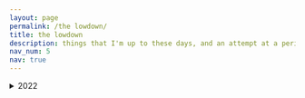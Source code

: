 ```yaml
---
layout: page
permalink: /the lowdown/
title: the lowdown
description: things that I'm up to these days, and an attempt at a periodic log of my academic/professional progress.
nav_num: 5
nav: true
---
```


<details>
  <summary markdown="span"> 2022 </summary>
    
<details>
  <summary markdown="span"> March 2022 </summary>
 <details>
  <summary markdown="span"> March 6 </summary>
  Finished setting up my website and applying to a fellowship. Reviewed Math 626 material, worked out all of the assignment besides Q.1., which seems to be presenting issues.
</details>
   <details>
  <summary markdown="span"> March 7 </summary>
  Outside of a day full of classes and talks, spent about 3 hours ironing out Q.1., which proved to be non-trivial, and discovered an error in my solution to Q.4. Eventually talked to a student who said they saw the first passage decomposition being used in Q.4, which worked out very nicely. Read about some practical issues with RL research to mentally prepare myself before launching back into reading Sutton/Barto and following Silver's RL course.
</details>
  <details>
  <summary markdown="span"> March 8 </summary>
  Wrote up and submitted my assignment, attended Math 626. We constructed the stationary distribution for an irreducible Markov chain with a positively recurrent state. Started talking about periods of Markov chains and aperiodic Makrov chains. Completed Chapter 3 of Sutton/Barto and reviewed chapter 2, added my questions to Workflowy. Alekh Agarwal et al's RL theory book seems way more mathematically sound and attractive. Once I get a general overview of things from Sutton/Barto and Silver, I'll go to that book.
</details>
  <details>
  <summary markdown="span"> March 9, 10 and 11 </summary>
  Corrected mistakes in my Math 626 assignment, almost finished the Math 597 assignment due next week. Read part of Rishi Sonthalia's TreeRep paper. Love how they're leveraging the finite combinatorial possiblities in a tree stemming from Gromov products! Will finish this over the weekend. Read a bulk of chapter 1 of the AJKS RL theory book, finished chapter 4 of Sutton/Barto and went through some of chapter 5. Glanced at Chen and Poor's paper on learning mixtures of linear dynamical systems sample efficiently, which seems like a fun problem! Also found Vidyasagar's notes on RL, which seem nice. Talked to a few more people about my changing interests, got more advice and got my exploration of RL and statistical learning theory greenlit by one more relevant entity in the math department.
</details>
  <details>
  <summary markdown="span"> March 12-21 </summary>
  Completed and submitted the 597 assignment, read more AJKS and Sutton/Barto, took a segue into importance sampling and statistical theory (Slustky's theorem, the delta method, etc). Read Chapter 4 and about half of Chapter 5 of Sutton/Barto. Completed implementing the GUI for py_knots. Added an implementation of Casson-Gordon invariants. Thought more about using Chen and Poor's ideas for learning confounded MDPs (met the undergrad involved in the project). Read about the optimal solution to the gambling problem (from How To Gamble If You Must, adapted from the book on inequalities for stochastic processes).
</details>
  <details>
  <summary markdown="span"> March 22-24 </summary>
  Completed and submitted another 597 assignment. Completed chapter 5 of Sutton Barto and formulated some questions I had with greater precision. Read the proof of MCES convergence for stochastic feed forwards MDPs as given by Che Wang and Keith Ross. The idea is nice, but I'd also like to understand the counterexamples to the general convergence of MCES someday. Read Rishi Sonthalia's TreeRep paper, which was fun! Graded Math 116 exams. Contacted a few more people for advice about switching into RL/ML and data analysis work. Talked to my housemate Max about my fleshing out my idea for a "six degrees of wikipedia" version of semantle. Removed Casson-Gordon invariants from py_knots, because of various technicalities in its use and the lack of a wide audience for it.
  </details>
  <details>
  <summary markdown="span"> March 25-April 2 </summary>
  Explained Rishi's TreeRep paper to Alex, derived a possible distortion bound for TreeRep based on Gromov's tree approximation algorithm from 1987 *which Alex pointed me to). Worked out some initial ideas for a related problem that Rishi told me about. Completed Part I of Sutton and Barto (so chapters 6, 7 and 8), which covers all of their treatment of tabular RL. Watched David Silver's Lectures 1-5. Looked up the proof of convergence of generalized Q-learning in the GMDP paper by Littman and Szepesvari, tried to pin down the bottlenecks for convergence rates. Seems to involve convergence rates for the Robbins-Monro type fixed point approximation algorithm. Is that the bottleneck for convergence rates? Looked up a few other early papers in RL. Completed another 597 assignment. Added clarifications in an earlier assignment and corrected some mistakes in the new one. Prepared and gave my talk on entropy in topological and measure-preserving dynamical systems. 
</details>
  </details>
 <details>
   <summary markdown="span"> April 2022 </summary>
   <details>
  <summary markdown="span"> April 3-April 11 </summary>
  Completed Chapter 9 and 10 of Sutton Barto along with Lecture 6 of Silver's course. Attended both the talks in the Tuesday virtual RL theory seminar. Lots of questions about agnostic questions for RL, stability of offline RL, etc. Completed 2 more 597 assignments (done with all 597 assignments now). Hopefully solved most of the 626 assignment, up to smoothing out some details. Will write it down now. Reviewing 626 as well. Briefly read about differential privacy. Not a supremely productive week for my RL reading.
</details>
<details>
<summary markdown="span"> April 12-April 30 (morning) </summary>
  Complete chapters 11 and 13 of Sutton Barto and skimmed chapter 12 (more or less completing Part I and II of the book), along with lecture 7 of Silver's course and Emma Brunskill's tutorial on offline RL. Read through some of Csaba Szepesvari's notes from his RL theory graduate course. Completed and submitted the last 626 assignment, took the 597 exam. Wrapped up teaching and grading, proctored the Math 116 final and graded finals with other instructors. Met Prof. Tewari, read half of the NeurIPS 2016 paper on learning mixtures of Markov chains from 3-trails. I have a question about a certain sample complexity bound for estimating a key matrix used in their algorithm (I think it can be reduced?). Read parts of William Hamilton's graph representation learning book to get introduced to GNNs. Read the first bottlenecks and over-squashing paper for applying to LOGML, reading the second one now (on Stochastic discrete Ricci flow). Super excited! Skimming some introductions to optimal transport to better understand Wasserstein distance and how it relates to discrete notions of Ricci curvature (like Ollivier curvature). </details>
</details>
  <details>
    <summary markdown="span"> May 2022 </summary>
    Unaccounted for, sorry. Lost track of my website.
  </details>
    <details>
  <summary markdown="span"> June 2022 </summary>
  <details>
    <summary markdown="span"> June 1-June 20 </summary>
    Unaccounted for. Too busy to update this website,
</details>
</details>
    
  
